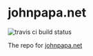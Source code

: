 johnpapa.net
=====

<img src="https://travis-ci.org/johnpapa/johnpapa.github.io.svg" alt="travis ci build status"/>

The repo for [johnpapa.net](http://johnpapa.net)
